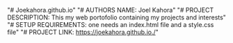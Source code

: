 "# Joekahora.github.io" 
"# AUTHORS NAME: Joel Kahora" 
"# PROJECT DESCRIPTION: This my web portofolio containing my projects and interests" 
"# SETUP REQUIREMENTS: one needs an index.html file and a style.css file"
"# PROJECT LINK: https://joekahora.github.io./"
